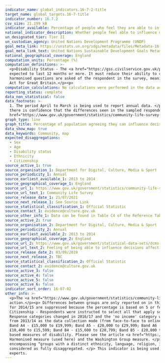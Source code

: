 ```yaml
---
indicator_name: global_indicators.16-7-2-title
target_name: global_targets.16-7-title
indicator_number: 16.7.2
csv_size: 21.199 kB
indicator_available: Percentage of people who feel they are able to influence decisions affecting their local area
national_indicator_description: Whether people feel able to influence decisions affecting their local area
un_designated_tier: Tier II
un_custodian_agency: United Nations Development Programme (UNDP)
goal_meta_link: https://unstats.un.org/sdgs/metadata/files/Metadata-16-07-02.pdf
goal_meta_link_text: United Nations Sustainable Development Goals Metadata (PDF 378 KB)
national_geographical_coverage: England
computation_units: Percentage (%)
computation_definitions: >-
  <p>Disability Status - The <a href="https://gss.civilservice.gov.uk/policy-store/measuring-disability-for-the-equality-act-2010/">(GSS) harmonised "core" definition</a> identifies a person as disabled if they have a physical or mental health condition or illness that has lasted or is
  expected to last 12 months or more. It must reduce their ability to carry-out day-to-day activities. It is important to note that a person who has a long-term illness that does not reduce their ability to carry-out day-to-day activities is not disabled under the definition. The GSS
  harmonised questions are asked of the respondent in the survey, meaning that disability status is self-reported. The GSS definition is designed to reflect the definitions that appear in legal terms in the Disability Discrimination Act 1995 (DDA) for Northern Ireland and the 2010 Equality
  Act for Great Britain.</p><p>
computation_calculations: No calculations were performed in the data acquisition of this indicator as appropriate data was readily available in the final format specified by this indicator.
reporting_status: complete
data_non_statistical: false
data_footnote: >-
  1. The period April to March is being used to report annual data. </p><p> 2. Table excludes respondents who answered 'don't know' and those with missing answers. </p><p> 3. Please be aware that not all differences between data reported here are statistically significant, that is when
  there is confidence that the differences seen in the sampled respondents reflect the population. Therefore, care should be taken when interpeting differences between data. To test significance, please refer to the "Ready Reckoner" tab within the <a
  href="https://www.gov.uk/government/statistics/community-life-survey-202021">Community Life Survey 2020/21 Reference Tables</a>.
graph_type: line
graph_title: Percentage of population agreeing they can influence decisions affecting their local area
data_show_map: true
data_keywords: Community, map
expected_disaggregations:
  - Sex
  - Age
  - Disability status
  - Ethnicity
  - Citizenship
source_active_1: true
source_organisation_1: Department for Digital, Culture, Media & Sport
source_periodicity_1: Annual
source_earliest_available_1: 2013 to 2014
source_geographical_coverage_1: England
source_url_1: https://www.gov.uk/government/statistics/community-life-survey-202021
source_url_text_1: Community Life Survey
source_release_date_1: 21/07/2021
source_next_release_1: See Source Link
source_statistical_classification_1: Official Statistic
source_contact_1: evidence@culture.gov.uk
source_other_info_1: Data can be found in Table C4 of the Reference Tables. Upper and lower estimates refer to the 95% confidence intervals. These are available for estimates from 2019/20.
source_active_2: true
source_organisation_2: Department for Digital, Culture, Media & Sport
source_periodicity_2: Annual
source_earliest_available_2: 2013 to 2014
source_geographical_coverage_2: England
source_url_2: https://www.gov.uk/government/statistical-data-sets/dcms-community-life-survey-ad-hoc-statistical-releases
source_url_text_2: Feeling of being able to influence decisions affecting the local area by citizenship and household income
source_release_date_2: 03/09/2019
source_next_release_2: TBC
source_statistical_classification_2: Official Statistic
source_contact_2: evidence@culture.gov.uk
source_active_3: false
source_active_4: false
source_active_5: false
source_active_6: false
indicator_sort_order: 16-07-02
other_info: >-
  <p>The <a href="https://www.gov.uk/government/statistics/community-life-survey-202021">Community Life Survey</a> is a household online/paper self-completion study of adults aged 16+ in England. </p><p>The survey is a key evidence source on social cohesion, community engagement and social
  action.</p><p> Differences between groups are only reported on in this publication where they are statistically significant i.e. where we can be confident that the differences seen in our sampled respondents reflect the population. </p><p> Figures for 'Black' and 'Other' ethnic groups
  for 2014/15 are suppressed because the percentage is based on 5 or fewer responses and is therefore unavailable. </p><p> Information about respondents' limiting long term illnesses/disabilities are only available for those who completed the online version of the survey. </p><p>
  Citizenship - Respondents were instructed to select all that apply so there will be some overlap between citizenship groups. </p><p> Household income is measured as respondent income combined with the income of cohabiting partner (where applicable) from all sources before deductions.
  Response categories changed in 2016/17 and the 'no income' category was removed. It's likely that those with no income will have selected 'under £5,199' from 2016/17 onwards. The household income categories are defined in the 'other information' section. </p><p> We are reporting on data
  from 2013/14 as the data collection mode (from face-to-face to online/paper) changed and data would not be comparable with earlier years. </p><p> From 2013/14 to 2015/16, household income categories were - Band A1 - Under £5,000; Band A2 - £5,000 to £9,999; Band A3 - £10,000 to £14,999;
  Band A4 - £15,000 to £19,999; Band A5 - £20,000 to £29,999; Band A6 - £30,000 to £49,999; Band A7 - £50,000 to £74,999; Band A8 - £75,000 or more. From 2016/17 onwards, the household income categories were changed to - Band B1 - Under £5,199; Band B2 - £5,200 to £10,399; Band B3 -
  £10,400 to £15,599; Band B4 - £15,600 to £20,799; Band B5 - £20,800 to £31,199; Band B6 - £31,200 to £51,999; Band B7 - £52,000 to £74,999; Band B8 - £75,000 or more. </p><p> The Washington Group on Disability Statistics are often used to provide a cross-nationally comparable population-
  based measures of disability. Please see the article <a href="https://www.ons.gov.uk/peoplepopulationandcommunity/healthandsocialcare/disability/articles/measuringdisabilitycomparingapproaches/2019-08-06">Measuring disability - comparing approaches</a> for a comparison between the GSS
  Harmonised measure (used here) and the Washington Group measure. </p><p> The required disaggregations for this indicator are sex, age, disability and population group. The global metadata specified by the United Nations defines population group as a nationally relevant concept,
  encompassing “groups with a distinct ethnicity, language, religion, indigenous status, nationality or other characteristics”. The currently available disaggregations by ethnicity and citizenship fall within “population group” as defined by the global metadata, so this indicator is
  considered as fully disaggregated. </p> This indicator is being used as an approximation of the UN SDG Indicator. Where possible, we will work to identify or develop UK data to meet the global indicator specification. This indicator has been identified in collaboration with topic
  experts.
---
```

